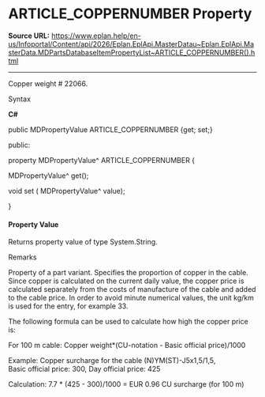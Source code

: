 # ARTICLE_COPPERNUMBER Property

**Source URL:** https://www.eplan.help/en-us/Infoportal/Content/api/2026/Eplan.EplApi.MasterDatau~Eplan.EplApi.MasterData.MDPartsDatabaseItemPropertyList~ARTICLE_COPPERNUMBER().html

---

Copper weight # 22066.

Syntax

**C#**



public MDPropertyValue ARTICLE_COPPERNUMBER {get; set;}

public:

property MDPropertyValue^ ARTICLE_COPPERNUMBER {

   MDPropertyValue^ get();

   void set (    MDPropertyValue^ value);

}


#### Property Value

Returns property value of type System.String.

Remarks

Property of a part variant. Specifies the proportion of copper in the cable. Since copper is calculated on the current daily value, the copper price is calculated separately from the costs of manufacture of the cable and added to the cable price. In order to avoid minute numerical values, the unit kg/km is used for the entry, for example 33.

The following formula can be used to calculate how high the copper price is:

For 100 m cable: Copper weight\*(CU-notation - Basic official price)/1000

Example: Copper surcharge for the cable (N)YM(ST)-J5x1,5/1,5, Basic official price: 300, Day official price: 425

Calculation: 7.7 \* (425 - 300)/1000 = EUR 0.96 CU surcharge (for 100 m)
